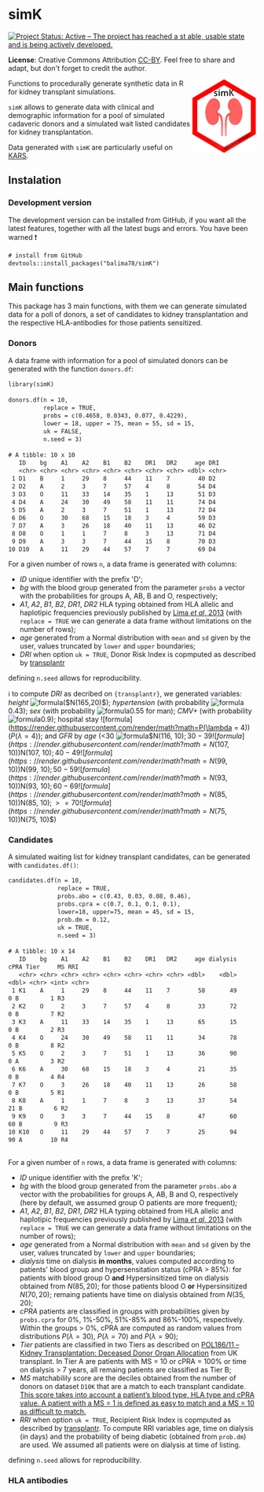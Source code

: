# simK
[![Project Status: Active – The project has reached a st
able, usable state and is being actively developed.](https://www.repostatus.org/badges/latest/active.svg)](https://www.repostatus.org/#active)

**License**: Creative Commons Attribution [CC-BY](https://creativecommons.org/licenses/by/2.0/). Feel free to share and adapt, but don't forget to credit the author.

<img src="images/simk.png" height="150" align="right"/>

Functions to procedurally generate synthetic data in R for kidney transplant simulations.

`simK` allows to generate data with clinical and demographic information for a pool of simulated cadaveric donors and a simulated wait listed candidates for kidney transplantation.

Data generated with `simK` are particularly useful on [KARS](https://balima.shinyapps.io/kars/).

## Instalation

### Development version 

The development version can be installed from GitHub, if you want all the latest features, together with all the latest bugs and errors. You have been warned :exclamation:

```
# install from GitHub
devtools::install_packages("balima78/simK")
```

## Main functions

This package has 3 main functions, with them we can generate simulated data for a poll of donors, a set of candidates to kidney transplantation and the respective HLA-antibodies for those patients sensitized.

### Donors

A data frame with information for a pool of simulated donors can be generated with the function `donors.df`:

```
library(simK)

donors.df(n = 10, 
          replace = TRUE, 
          probs = c(0.4658, 0.0343, 0.077, 0.4229), 
          lower = 18, upper = 75, mean = 55, sd = 15, 
          uk = FALSE, 
          n.seed = 3)
          
# A tibble: 10 x 10
   ID    bg    A1    A2    B1    B2    DR1   DR2     age DRI  
   <chr> <chr> <chr> <chr> <chr> <chr> <chr> <chr> <dbl> <chr>
 1 D1    B     1     29    8     44    11    7        40 D2   
 2 D2    A     2     3     7     57    4     8        54 D4   
 3 D3    O     11    33    14    35    1     13       51 D3   
 4 D4    A     24    30    49    58    11    11       74 D4   
 5 D5    A     2     3     7     51    1     13       72 D4   
 6 D6    O     30    68    15    18    3     4        59 D3   
 7 D7    A     3     26    18    40    11    13       46 D2   
 8 D8    O     1     1     7     8     3     13       71 D4   
 9 D9    A     3     3     7     44    15    8        70 D3   
10 D10   A     11    29    44    57    7     7        69 D4 
```

For a given number of rows `n`, a data frame is generated with columns: 

  + *ID* unique identifier with the prefix 'D'; 
  + *bg* with the blood group generated from the parameter `probs` a vector with the probabilities for groups A, AB, B and O, respectively; 
  + *A1*, *A2*, *B1*, *B2*, *DR1*, *DR2* HLA typing obtained from HLA allelic and haplotipic frequencies previously published by [Lima *et al*, 2013](https://www.slideshare.net/balima78/lima-2013) (with `replace = TRUE` we can generate a data frame without limitations on the number of rows);
  + *age* generated from a Normal distribution with `mean` and `sd` given by the user, values truncated by `lower` and `upper` boundaries;
  + *DRI* when option `uk = TRUE`, Donor Risk Index is copmputed as described by [transplantr](https://transplantr.txtools.net/articles/kidney_risk_scores.html) 
  
defining `n.seed` allows for reproducibility.

:information_source: to compute *DRI* as decribed on `{transplantr}`, we generated variables: *height* ![formula](https://render.githubusercontent.com/render/math?math=N(165,20))($N(165,20)$); *hypertension* (with probability ![formula](https://render.githubusercontent.com/render/math?math=0.43)$0.43$); *sex* (with probability ![formula](https://render.githubusercontent.com/render/math?math=0.55)$0.55$ for man); *CMV+* (with probability ![formula](https://render.githubusercontent.com/render/math?math=0.9)$0.9$); hospital stay ![formula](https://render.githubusercontent.com/render/math?math=P(\lambda = 4))($`P(\lambda = 4)`$); and *GFR* by *age* (<30 ![formula](https://render.githubusercontent.com/render/math?math=N(116,10))$N(116, 10)$; 30-39 ![formula](https://render.githubusercontent.com/render/math?math=N(107,10))$N(107, 10)$; 40-49 ![formula](https://render.githubusercontent.com/render/math?math=N(99,10))$N(99, 10)$; 50-59 ![formula](https://render.githubusercontent.com/render/math?math=N(93,10))$N(93, 10)$; 60-69 ![formula](https://render.githubusercontent.com/render/math?math=N(85,10))$N(85, 10)$; >=70 ![formula](https://render.githubusercontent.com/render/math?math=N(75,10))$N(75, 10)$)   

### Candidates

A simulated waiting list for kidney transplant candidates, can be generated with `candidates.df()`:

```
candidates.df(n = 10, 
              replace = TRUE,
              probs.abo = c(0.43, 0.03, 0.08, 0.46),
              probs.cpra = c(0.7, 0.1, 0.1, 0.1),
              lower=18, upper=75, mean = 45, sd = 15,
              prob.dm = 0.12,
              uk = TRUE,
              n.seed = 3)
              
# A tibble: 10 x 14
   ID    bg    A1    A2    B1    B2    DR1   DR2     age dialysis  cPRA Tier     MS RRI  
   <chr> <chr> <chr> <chr> <chr> <chr> <chr> <chr> <dbl>    <dbl> <dbl> <chr> <int> <chr>
 1 K1    A     1     29    8     44    11    7        58       49     0 B         1 R3   
 2 K2    O     2     3     7     57    4     8        33       72     0 B         7 R2   
 3 K3    A     11    33    14    35    1     13       65       15     0 B         2 R3   
 4 K4    O     24    30    49    58    11    11       34       78     0 B         8 R2   
 5 K5    O     2     3     7     51    1     13       36       90     0 A         3 R2   
 6 K6    A     30    68    15    18    3     4        21       35     0 B         4 R4   
 7 K7    O     3     26    18    40    11    13       26       58     0 B         5 R1   
 8 K8    A     1     1     7     8     3     13       37       54    21 B         6 R2   
 9 K9    O     3     3     7     44    15    8        47       60    60 B         9 R3   
10 K10   O     11    29    44    57    7     7        25       94    90 A        10 R4   
              
```

For a given number of `n` rows, a data frame is generated with columns: 

  + *ID* unique identifier with the prefix 'K'; 
  + *bg* with the blood group generated from the parameter `probs.abo` a vector with the probabilities for groups A, AB, B and O, respectively (here by default, we assumed group O patients are more frequent); 
  + *A1*, *A2*, *B1*, *B2*, *DR1*, *DR2* HLA typing obtained from HLA allelic and haplotipic frequencies previously published by [Lima *et al*, 2013](https://www.slideshare.net/balima78/lima-2013) (with `replace = TRUE` we can generate a data frame without limitations on the number of rows);
  + *age* generated from a Normal distribution with `mean` and `sd` given by the user, values truncated by `lower` and `upper` boundaries;
  + *dialysis* time on dialysis **in months**, values computed according to patients' blood group and hypersensitation status (cPRA > 85%): for patients with blood group O **and** Hypersinsitized time on dialysis obtained from $N(85, 20)$; for those patients blood O **or** Hypersinsitized $N(70,20)$; remaing patients have time on dialysis obtained from $N(35,20)$;
  + *cPRA* patients are classified in groups with probabilities given by `probs.cpra` for 0%, 1%-50%, 51%-85% and 86%-100%, respectively. Within the groups > 0%, cPRA are computed as random values from distributions $P(\lambda = 30)$, $P(\lambda = 70)$ and $P(\lambda = 90)$;
  + *Tier* patients are classified in two Tiers as described on [POL186/11 – Kidney Transplantation: Deceased Donor Organ Allocation](https://nhsbtdbe.blob.core.windows.net/umbraco-assets-corp/22127/pol186.pdf) from UK transplant. In Tier A are patients with MS = 10 or cPRA = 100% or time on dialysis > 7 years, all remaing patients are classified as Tier B;
  + *MS* matchabilily score are the deciles obtained from the number of donors on dataset `D10K` that are a match to each transplant candidate. [This score takes into account a patient’s blood type, HLA type and cPRA value. A patient with a MS = 1 is defined as easy to match and a MS = 10 as difficult to match.](https://www.odt.nhs.uk/odt-structures-and-standards/odt-hub-programme/kidney-offering-scheme/#:~:text=blood%20group%20match-,Key%20terms,10%20as%20difficult%20to%20match)
  + *RRI* when option `uk = TRUE`, Recipient Risk Index is copmputed as described by [transplantr](https://transplantr.txtools.net/articles/kidney_risk_scores.html). To compute RRI variables age, time on dialysis (in days) and the probability of being diabetic (obtained from `prob.dm`) are used. We assumed all patients were on dialysis at time of listing.
  
defining `n.seed` allows for reproducibility.

### HLA antibodies


